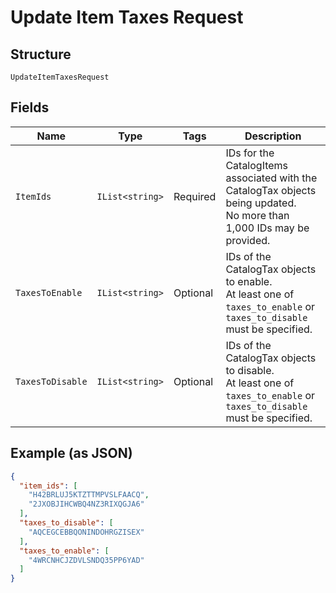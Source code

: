 
# Update Item Taxes Request

## Structure

`UpdateItemTaxesRequest`

## Fields

| Name | Type | Tags | Description |
|  --- | --- | --- | --- |
| `ItemIds` | `IList<string>` | Required | IDs for the CatalogItems associated with the CatalogTax objects being updated.<br>No more than 1,000 IDs may be provided. |
| `TaxesToEnable` | `IList<string>` | Optional | IDs of the CatalogTax objects to enable.<br>At least one of `taxes_to_enable` or `taxes_to_disable` must be specified. |
| `TaxesToDisable` | `IList<string>` | Optional | IDs of the CatalogTax objects to disable.<br>At least one of `taxes_to_enable` or `taxes_to_disable` must be specified. |

## Example (as JSON)

```json
{
  "item_ids": [
    "H42BRLUJ5KTZTTMPVSLFAACQ",
    "2JXOBJIHCWBQ4NZ3RIXQGJA6"
  ],
  "taxes_to_disable": [
    "AQCEGCEBBQONINDOHRGZISEX"
  ],
  "taxes_to_enable": [
    "4WRCNHCJZDVLSNDQ35PP6YAD"
  ]
}
```

